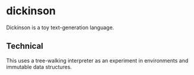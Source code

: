 # dickinson

Dickinson is a toy text-generation language.

## Technical

This uses a tree-walking interpreter as an experiment in environments and
immutable data structures.
